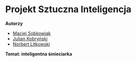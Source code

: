 # Projekt Sztuczna Inteligencja
**Autorzy**
 - [Maciej Sobkowiak](MaSobkowiak)
 - [Julian Kobryński](JKobrynski)
 - [Norbert Litkowski](nlitkowski)
 
**Temat: inteligentna śmieciarka**

